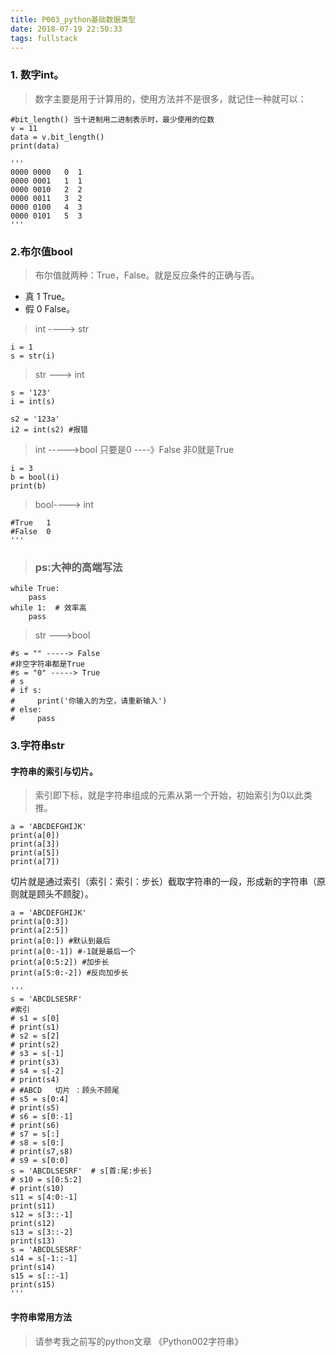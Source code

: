 ```yaml
---
title: P003_python基础数据类型
date: 2018-07-19 22:50:33
tags: fullstack
---
```


### 1. 数字int。

> 数字主要是用于计算用的，使用方法并不是很多，就记住一种就可以：

```
#bit_length() 当十进制用二进制表示时，最少使用的位数
v = 11
data = v.bit_length()
print(data)

'''
0000 0000   0  1
0000 0001   1  1
0000 0010   2  2
0000 0011   3  2
0000 0100   4  3
0000 0101   5  3
'''
```

### 2.布尔值bool

> 布尔值就两种：True，False。就是反应条件的正确与否。

- 真   1   True。
- 假   0   False。

> int ----> str
```
i = 1
s = str(i)
```

> str ---> int
```
s = '123'
i = int(s)

s2 = '123a'
i2 = int(s2) #报错
```

> int ----->bool  只要是0 ----》False  非0就是True
```
i = 3
b = bool(i)
print(b)
```
> bool----> int

```
#True   1
#False  0
'''
```
> ### ps:大神的高端写法

```
while True:
    pass
while 1:  # 效率高
    pass
```

> str --->bool
```
#s = "" -----> False
#非空字符串都是True
#s = "0" -----> True
# s
# if s:
#     print('你输入的为空，请重新输入')
# else:
#     pass
```

### 3.字符串str

#### 字符串的索引与切片。

> 索引即下标，就是字符串组成的元素从第一个开始，初始索引为0以此类推。

```
a = 'ABCDEFGHIJK'
print(a[0])
print(a[3])
print(a[5])
print(a[7])
```

切片就是通过索引（索引：索引：步长）截取字符串的一段，形成新的字符串（原则就是顾头不顾腚）。

```
a = 'ABCDEFGHIJK'
print(a[0:3])
print(a[2:5])
print(a[0:]) #默认到最后
print(a[0:-1]) #-1就是最后一个
print(a[0:5:2]) #加步长
print(a[5:0:-2]) #反向加步长
```

```
'''
s = 'ABCDLSESRF'
#索引
# s1 = s[0]
# print(s1)
# s2 = s[2]
# print(s2)
# s3 = s[-1]
# print(s3)
# s4 = s[-2]
# print(s4)
# #ABCD   切片 ：顾头不顾尾
# s5 = s[0:4]
# print(s5)
# s6 = s[0:-1]
# print(s6)
# s7 = s[:]
# s8 = s[0:]
# print(s7,s8)
# s9 = s[0:0]
s = 'ABCDLSESRF'  # s[首:尾:步长]
# s10 = s[0:5:2]
# print(s10)
s11 = s[4:0:-1]
print(s11)
s12 = s[3::-1]
print(s12)
s13 = s[3::-2]
print(s13)
s = 'ABCDLSESRF'
s14 = s[-1::-1]
print(s14)
s15 = s[::-1]
print(s15)
'''
```

#### 字符串常用方法

> 请参考我之前写的python文章 《Python002字符串》



